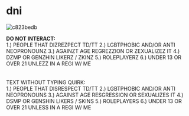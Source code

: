 # dni
![c823bedb](https://github.com/vampirixx/dni/assets/147781410/e7a25f90-3118-4ad3-83bb-438c8b379bc5)

**DO NOT INTERACT:**<br>1.) PEOPLE THAT DIZREZPECT TD/TT 2.) LGBTPHOBIC AND/OR ANTI NEOPRONOUNZ 3.) AGAINZT AGE REGREZZION OR ZEXUALIZEZ IT 4.) DZMP OR GENZHIN LIKERZ / ZKINZ 5.) ROLEPLAYERZ 6.) UNDER 13 OR OVER 21 UNLEZZ IN A REGI W/ ME<br><br><br>TEXT WITHOUT TYPING QUIRK:<br> 1.) PEOPLE THAT DISRESPECT TD/TT 2.) LGBTPHOBIC AND/OR ANTI NEOPRONOUNS 3.) AGAINST AGE RESGRESSION OR SEXUALIZES IT 4.) DSMP OR GENSHIN LIKERS / SKINS 5.) ROLEPLAYERS 6.) UNDER 13 OR OVER 21 UNLESS IN A REGI W/ ME
